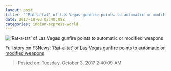 ```yaml
---
layout: post
title:  "‘Rat-a-tat’ of Las Vegas gunfire points to automatic or modified weapons"
date: 2017-10-03 02:40:09Z
categories: indian-express-world
---
```


![‘Rat-a-tat’ of Las Vegas gunfire points to automatic or modified weapons](http://images.indianexpress.com/2017/10/las-vegas004_759_rtr.jpg?w=759)




Full story on F3News: [‘Rat-a-tat’ of Las Vegas gunfire points to automatic or modified weapons](http://www.f3nws.com/n/jgSHyH)

> Posted on: Tuesday, October 3, 2017 2:40:09 AM

